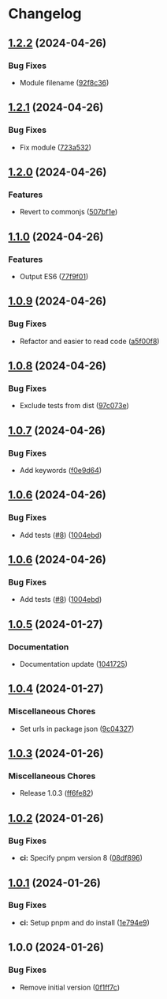 # Changelog

## [1.2.2](https://github.com/marcusthelin/vite-plugin-esi/compare/vite-plugin-esi-v1.2.1...vite-plugin-esi-v1.2.2) (2024-04-26)


### Bug Fixes

* Module filename ([92f8c36](https://github.com/marcusthelin/vite-plugin-esi/commit/92f8c36b003dbf80705859facb4b5d9a4b9032fd))

## [1.2.1](https://github.com/marcusthelin/vite-plugin-esi/compare/vite-plugin-esi-v1.2.0...vite-plugin-esi-v1.2.1) (2024-04-26)


### Bug Fixes

* Fix module ([723a532](https://github.com/marcusthelin/vite-plugin-esi/commit/723a532d0593f5321be7e4a2bc39f7bc7d6ba8da))

## [1.2.0](https://github.com/marcusthelin/vite-plugin-esi/compare/vite-plugin-esi-v1.1.0...vite-plugin-esi-v1.2.0) (2024-04-26)


### Features

* Revert to commonjs ([507bf1e](https://github.com/marcusthelin/vite-plugin-esi/commit/507bf1eb52176dbb638fff492447a44c5b6cad96))

## [1.1.0](https://github.com/marcusthelin/vite-plugin-esi/compare/vite-plugin-esi-v1.0.9...vite-plugin-esi-v1.1.0) (2024-04-26)


### Features

* Output ES6 ([77f9f01](https://github.com/marcusthelin/vite-plugin-esi/commit/77f9f0108bc3f68a70f8c041d7a9181dce7c206d))

## [1.0.9](https://github.com/marcusthelin/vite-plugin-esi/compare/vite-plugin-esi-v1.0.8...vite-plugin-esi-v1.0.9) (2024-04-26)


### Bug Fixes

* Refactor and easier to read code ([a5f00f8](https://github.com/marcusthelin/vite-plugin-esi/commit/a5f00f8b5d30d5cc748dc1701fbf73c847a5a147))

## [1.0.8](https://github.com/marcusthelin/vite-plugin-esi/compare/vite-plugin-esi-v1.0.7...vite-plugin-esi-v1.0.8) (2024-04-26)


### Bug Fixes

* Exclude tests from dist ([97c073e](https://github.com/marcusthelin/vite-plugin-esi/commit/97c073ebab0ff458c7f3fd1e36691882dd60082a))

## [1.0.7](https://github.com/marcusthelin/vite-plugin-esi/compare/vite-plugin-esi-v1.0.6...vite-plugin-esi-v1.0.7) (2024-04-26)


### Bug Fixes

* Add keywords ([f0e9d64](https://github.com/marcusthelin/vite-plugin-esi/commit/f0e9d6493ff949a7a0120eb5718d3d953c554cb5))

## [1.0.6](https://github.com/marcusthelin/vite-plugin-esi/compare/vite-plugin-esi-v1.0.5...vite-plugin-esi-v1.0.6) (2024-04-26)


### Bug Fixes

* Add tests ([#8](https://github.com/marcusthelin/vite-plugin-esi/issues/8)) ([1004ebd](https://github.com/marcusthelin/vite-plugin-esi/commit/1004ebde3de4156208c56d085702ee6a3c2d39c3))

## [1.0.6](https://github.com/marcusthelin/vite-plugin-esi/compare/vite-plugin-esi-v1.0.5...vite-plugin-esi-v1.0.6) (2024-04-26)


### Bug Fixes

* Add tests ([#8](https://github.com/marcusthelin/vite-plugin-esi/issues/8)) ([1004ebd](https://github.com/marcusthelin/vite-plugin-esi/commit/1004ebde3de4156208c56d085702ee6a3c2d39c3))

## [1.0.5](https://github.com/marcusthelin/vite-plugin-esi/compare/vite-plugin-esi-v1.0.4...vite-plugin-esi-v1.0.5) (2024-01-27)


### Documentation

* Documentation update ([1041725](https://github.com/marcusthelin/vite-plugin-esi/commit/10417259b8680939983eaa49fed33d1b405c3be1))

## [1.0.4](https://github.com/marcusthelin/vite-plugin-esi/compare/vite-plugin-esi-v1.0.3...vite-plugin-esi-v1.0.4) (2024-01-27)


### Miscellaneous Chores

* Set urls in package json ([9c04327](https://github.com/marcusthelin/vite-plugin-esi/commit/9c0432709987bc9c412580e212a4147bab3214ed))

## [1.0.3](https://github.com/marcusthelin/vite-plugin-esi/compare/vite-plugin-esi-v1.0.2...vite-plugin-esi-v1.0.3) (2024-01-26)


### Miscellaneous Chores

* Release 1.0.3 ([ff6fe82](https://github.com/marcusthelin/vite-plugin-esi/commit/ff6fe82bb0405edfd5b84ad324c30e3395088712))

## [1.0.2](https://github.com/marcusthelin/vite-plugin-esi/compare/vite-plugin-esi-v1.0.1...vite-plugin-esi-v1.0.2) (2024-01-26)


### Bug Fixes

* **ci:** Specify pnpm version 8 ([08df896](https://github.com/marcusthelin/vite-plugin-esi/commit/08df89665dbc6bbcb32cfce70fbf23f6a6ade049))

## [1.0.1](https://github.com/marcusthelin/vite-plugin-esi/compare/vite-plugin-esi-v1.0.0...vite-plugin-esi-v1.0.1) (2024-01-26)


### Bug Fixes

* **ci:** Setup pnpm and do install ([1e794e9](https://github.com/marcusthelin/vite-plugin-esi/commit/1e794e9594f247860bc6bf1d898197886c9ddf44))

## 1.0.0 (2024-01-26)


### Bug Fixes

* Remove initial version ([0f1ff7c](https://github.com/marcusthelin/vite-plugin-esi/commit/0f1ff7cd3bd16aa47f347597be40cd21e1c1be37))
